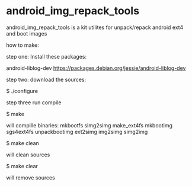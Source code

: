 android_img_repack_tools
====================

android_img_repack_tools is a kit utilites for unpack/repack android ext4 and boot images

how to make:

step one: Install these packages:

android-liblog-dev                    https://packages.debian.org/jessie/android-liblog-dev

step two: download the sources:

$ ./configure

step three run compile

$ make

will compille binaries:
mkbootfs
simg2simg
make_ext4fs
mkbootimg
sgs4ext4fs
unpackbootimg
ext2simg
img2simg
simg2img 

$ make clean

will clean sources

$ make clear

will remove sources

